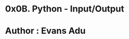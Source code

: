 0x0B. Python - Input/Output
============================================
Author : Evans Adu
============================================
